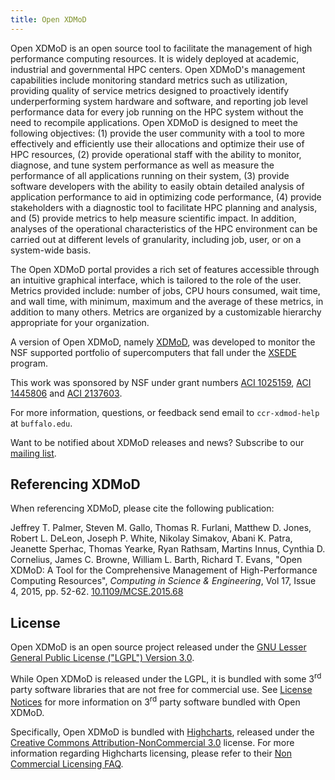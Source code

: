 ```yaml
---
title: Open XDMoD
---
```


Open XDMoD is an open source tool to facilitate the management of high
performance computing resources.   It is widely deployed at academic,
industrial and governmental HPC centers.  Open XDMoD's management
capabilities include monitoring standard metrics such as utilization,
providing quality of service metrics designed to proactively identify
underperforming system hardware and software, and reporting job level
performance data for every job running on the HPC system without the
need to recompile applications.  Open XDMoD is designed to meet the
following objectives: (1) provide the user community with a tool to more
effectively and efficiently use their allocations and optimize their use
of HPC resources, (2) provide operational staff with the ability to
monitor, diagnose, and tune system performance as well as measure the
performance of all applications running on their system, (3) provide
software developers with the ability to easily obtain detailed analysis
of application performance to aid in optimizing code performance, (4)
provide stakeholders with a diagnostic tool to facilitate HPC planning
and analysis, and (5) provide metrics to help measure scientific impact.
In addition, analyses of the operational characteristics of the HPC
environment can be carried out at different levels of granularity,
including job, user, or on a system-wide basis.

The Open XDMoD portal provides a rich set of features accessible through
an intuitive graphical interface, which is tailored to the role of the
user.  Metrics provided include: number of jobs, CPU hours consumed,
wait time, and wall time, with minimum, maximum and the average of
these metrics, in addition to many others.  Metrics are organized by a
customizable hierarchy appropriate for your organization.

A version of Open XDMoD, namely [XDMoD](https://xdmod.ccr.buffalo.edu/),
was developed to monitor the NSF supported portfolio of supercomputers
that fall under the [XSEDE](https://www.xsede.org/) program.

This work was sponsored by NSF under grant numbers
[ACI 1025159][nsf-1025159], [ACI 1445806][nsf-1445806] and
[ACI 2137603][nsf-2137603].

[nsf-1025159]: http://nsf.gov/awardsearch/showAward?AWD_ID=1025159
[nsf-1445806]: http://nsf.gov/awardsearch/showAward?AWD_ID=1445806
[nsf-2137603]: http://nsf.gov/awardsearch/showAward?AWD_ID=2137603

For more information, questions, or feedback send email to
`ccr-xdmod-help` at `buffalo.edu`.

Want to be notified about XDMoD releases and news? Subscribe to our
[mailing list][listserv].

[listserv]: http://listserv.buffalo.edu/cgi-bin/wa?SUBED1=ccr-xdmod-list&A=1

Referencing XDMoD
-----------------

When referencing XDMoD, please cite the following publication:

Jeffrey T. Palmer, Steven M. Gallo, Thomas R. Furlani, Matthew D. Jones,
Robert L. DeLeon, Joseph P. White, Nikolay Simakov, Abani K. Patra,
Jeanette Sperhac, Thomas Yearke, Ryan Rathsam, Martins Innus, Cynthia D. Cornelius,
James C. Browne, William L. Barth, Richard T. Evans,
"Open XDMoD: A Tool for the Comprehensive Management of High-Performance Computing Resources",
*Computing in Science &amp; Engineering*, Vol 17, Issue 4, 2015, pp. 52-62.
[10.1109/MCSE.2015.68](http://dx.doi.org/10.1109/MCSE.2015.68)

License
-------

Open XDMoD is an open source project released under the
[GNU Lesser General Public License ("LGPL") Version 3.0][lgpl3].

[lgpl3]: http://www.gnu.org/licenses/lgpl-3.0.txt

<div markdown="1" class="non-commercial-notice">

While Open XDMoD is released under the LGPL, it is bundled with some
3<sup>rd</sup> party software libraries that are not free for commercial
use. See [License Notices][notices] for more information on
3<sup>rd</sup> party software bundled with Open XDMoD.

Specifically, Open XDMoD is bundled with [Highcharts][], released
under the [Creative Commons Attribution-NonCommercial 3.0][cc-by-nc]
license.  For more information regarding Highcharts licensing, please
refer to their
[Non Commercial Licensing FAQ][highcharts-non-commerical-faq].

</div>

[notices]:                       notices.html
[highcharts]:                    http://shop.highsoft.com/highcharts.html
[cc-by-nc]:                      http://creativecommons.org/licenses/by-nc/3.0/legalcode
[highcharts-non-commerical-faq]: https://shop.highsoft.com/faq/non-commercial
